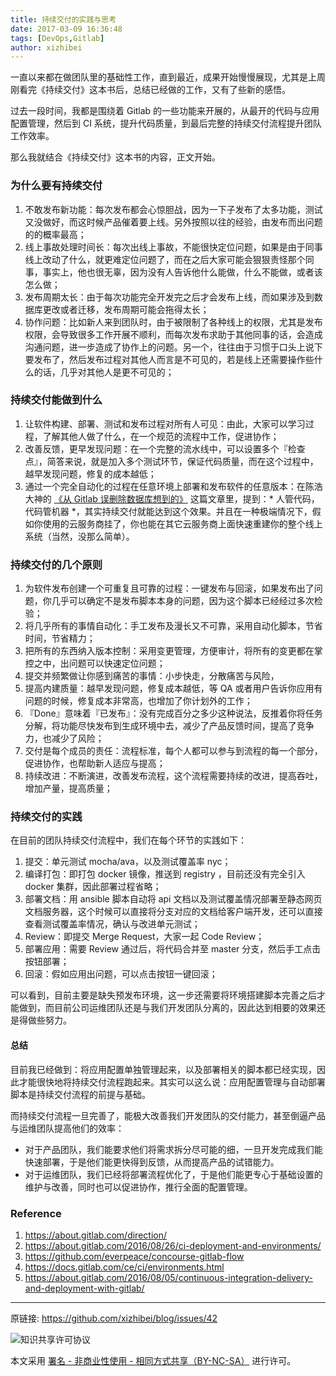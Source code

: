 ```yaml
---
title: 持续交付的实践与思考
date: 2017-03-09 16:36:48
tags: [DevOps,Gitlab]
author: xizhibei
---
```

一直以来都在做团队里的基础性工作，直到最近，成果开始慢慢展现，尤其是上周刚看完《持续交付》这本书后，总结已经做的工作，又有了些新的感悟。

过去一段时间，我都是围绕着 Gitlab 的一些功能来开展的，从最开的代码与应用配置管理，然后到 CI 系统，提升代码质量，到最后完整的持续交付流程提升团队工作效率。

那么我就结合《持续交付》这本书的内容，正文开始。

### 为什么要有持续交付
1. 不敢发布新功能：每次发布都会心惊胆战，因为一下子发布了太多功能，测试又没做好，而这时候产品催着要上线。另外按照以往的经验，由发布而出问题的的概率最高；
2. 线上事故处理时间长：每次出线上事故，不能很快定位问题，如果是由于同事线上改动了什么，就更难定位问题了，而在之后大家可能会狠狠责怪那个同事，事实上，他也很无辜，因为没有人告诉他什么能做，什么不能做，或者该怎么做；
3. 发布周期太长：由于每次功能完全开发完之后才会发布上线，而如果涉及到数据库更改或者迁移，发布周期可能会拖得太长；
4. 协作问题：比如新人来到团队时，由于被限制了各种线上的权限，尤其是发布权限，会导致很多工作开展不顺利，而每次发布求助于其他同事的话，会造成沟通问题，进一步造成了协作上的问题。另一个，往往由于习惯于口头上说下要发布了，然后发布过程对其他人而言是不可见的，若是线上还需要操作些什么的话，几乎对其他人是更不可见的；

### 持续交付能做到什么
1. 让软件构建、部署、测试和发布过程对所有人可见：由此，大家可以学习过程，了解其他人做了什么，在一个规范的流程中工作，促进协作；
2. 改善反馈，更早发现问题：在一个完整的流水线中，可以设置多个『检查点』，简答来说，就是加入多个测试环节，保证代码质量，而在这个过程中，越早发现问题，修复的成本越低；
3. 通过一个完全自动化的过程在任意环境上部署和发布软件的任意版本：在陈浩大神的 [《从 Gitlab 误删除数据库想到的》](http://coolshell.cn/articles/17680.html) 这篇文章里，提到：* 人管代码，代码管机器 *，其实持续交付就能达到这个效果。并且在一种极端情况下，假如你使用的云服务商挂了，你也能在其它云服务商上面快速重建你的整个线上系统（当然，没那么简单）。

### 持续交付的几个原则
1. 为软件发布创建一个可重复且可靠的过程：一键发布与回滚，如果发布出了问题，你几乎可以确定不是发布脚本本身的问题，因为这个脚本已经经过多次检验；
2. 将几乎所有的事情自动化：手工发布及漫长又不可靠，采用自动化脚本，节省时间，节省精力；
3. 把所有的东西纳入版本控制：采用变更管理，方便审计，将所有的变更都在掌控之中，出问题可以快速定位问题；
4. 提交并频繁做让你感到痛苦的事情：小步快走，分散痛苦与风险，
5. 提高内建质量：越早发现问题，修复成本越低，等 QA 或者用户告诉你应用有问题的时候，修复成本非常高，也增加了你计划外的工作；
6. 『Done』意味着『已发布』：没有完成百分之多少这种说法，反推着你将任务分解，将功能尽快发布到生成环境中去，减少了产品反馈时间，提高了竞争力，也减少了风险；
7. 交付是每个成员的责任：流程标准，每个人都可以参与到流程的每一个部分，促进协作，也帮助新人适应与提高；
8. 持续改进：不断演进，改善发布流程，这个流程需要持续的改进，提高吞吐，增加产量，提高质量；

### 持续交付的实践
在目前的团队持续交付流程中，我们在每个环节的实践如下：

1. 提交：单元测试 mocha/ava，以及测试覆盖率 nyc；
2. 编译打包：即打包 docker 镜像，推送到 registry ，目前还没有完全引入 docker 集群，因此部署过程省略；
3. 部署文档：用 ansible 脚本自动将 api 文档以及测试覆盖情况部署至静态网页文档服务器，这个时候可以直接将分支对应的文档给客户端开发，还可以直接查看测试覆盖率情况，确认与改进单元测试；
4. Review：即提交 Merge Request，大家一起 Code Review；
5. 部署应用：需要 Review 通过后，将代码合并至 master 分支，然后手工点击按钮部署；
6. 回滚：假如应用出问题，可以点击按钮一键回滚；

可以看到，目前主要是缺失预发布环境，这一步还需要将环境搭建脚本完善之后才能做到，而目前公司运维团队还是与我们开发团队分离的，因此达到相要的效果还是得做些努力。

#### 总结
目前我已经做到：将应用配置单独管理起来，以及部署相关的脚本都已经实现，因此才能很快地将持续交付流程跑起来。其实可以这么说：应用配置管理与自动部署脚本是持续交付流程的前提与基础。

而持续交付流程一旦完善了，能极大改善我们开发团队的交付能力，甚至倒逼产品与运维团队提高他们的效率：

- 对于产品团队，我们能要求他们将需求拆分尽可能的细，一旦开发完成我们能快速部署，于是他们能更快得到反馈，从而提高产品的试错能力。
- 对于运维团队，我们已经将部署流程优化了，于是他们能更专心于基础设置的维护与改善，同时也可以促进协作，推行全面的配置管理。
 
### Reference
1. https://about.gitlab.com/direction/
2. https://about.gitlab.com/2016/08/26/ci-deployment-and-environments/
3. https://github.com/everpeace/concourse-gitlab-flow
4. https://docs.gitlab.com/ce/ci/environments.html
5. https://about.gitlab.com/2016/08/05/continuous-integration-delivery-and-deployment-with-gitlab/



***
原链接: https://github.com/xizhibei/blog/issues/42

![知识共享许可协议](https://i.creativecommons.org/l/by-nc-sa/4.0/88x31.png "署名 - 非商业性使用 - 相同方式共享（BY-NC-SA）")

本文采用 [署名 - 非商业性使用 - 相同方式共享（BY-NC-SA）](https://creativecommons.org/licenses/by-nc-sa/4.0/deed.zh) 进行许可。
